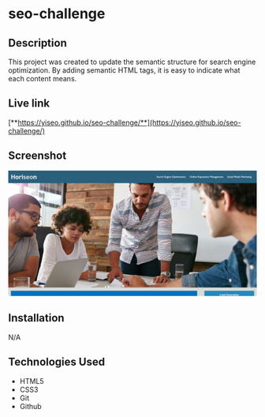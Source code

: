 # seo-challenge


## Description

This project was created to update the semantic structure for search engine optimization.
By adding semantic HTML tags, it is easy to indicate what each content means.


## Live link
[**https://yiseo.github.io/seo-challenge/**](https://yiseo.github.io/seo-challenge/)

## Screenshot
![The Horiseon webpage includes a navigation bar, a header image, and cards with text and images at the bottom of the page.](./assets/images/horiseon-website.png)

## Installation

N/A

## Technologies Used

- HTML5
- CSS3
- Git
- Github
